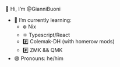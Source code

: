 👋 Hi, I’m @GianniBuoni
   
- 🌱 I’m currently learning:
  - ❄️ Nix
  - ⚛️ Typescript/React
  - #️⃣ Colemak-DH (with homerow mods)
  - #️⃣ ZMK && QMK
- 😄 Pronouns: he/him

<!---
GianniBuoni/GianniBuoni is a ✨ special ✨ repository because its `README.md` (this file) appears on your GitHub profile.
You can click the Preview link to take a look at your changes.
--->
